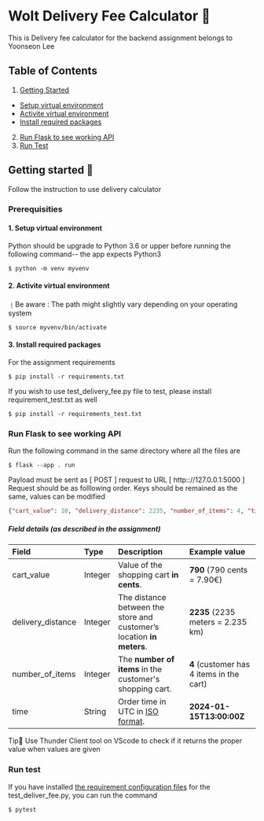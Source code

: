# Wolt Delivery Fee Calculator 🛒

This is Delivery fee calculator for the backend assignment belongs to Yoonseon Lee

## Table of Contents
1. [Getting Started](#getting_started)
- [Setup virtual environment](#1-setup-virtual-environment)
- [Activite virtual environment](#2-activite-virtual-environment)
- [Install required packages](#3-install-required-packages)
2. [Run Flask to see working API](#run_flask)
3. [Run Test](#run_test)

## Getting started 🏁 <a name = "getting_started"></a>
Follow the instruction to use delivery calculator 

### Prerequisities

#### 1\. Setup virtual environment
Python should be upgrade to Python 3.6 or upper before running the following command-- the app expects Python3
```
$ python -m venv myvenv
```
#### 2\. Activite virtual environment 
﹗Be aware : The path might slightly vary depending on your operating system
```
$ source myvenv/bin/activate
```
#### 3\. Install required packages
For the assignment requirements
```
$ pip install -r requirements.txt
```
If you wish to use test_delivery_fee.py file to test, please install requirement_test.txt as well
```
$ pip install -r requirements_test.txt
```
### Run Flask to see working API <a name = "run_flask"></a>

Run the following command in the same directory where all the files are
```
$ flask --app . run
```
Payload must be sent as [ POST ] request to URL [ http:://127.0.0.1:5000 ] <br />
Request should be as folllowing order. Keys should be remained as the same, values can be modified
```json
{"cart_value": 10, "delivery_distance": 2235, "number_of_items": 4, "time": "2024-01-15T13:00:00Z"}
```
##### Field details (as described in the assignment)

| Field             | Type  | Description                                                               | Example value                             |
|:---               |:---   |:---                                                                       |:---                                       |
|cart_value         |Integer|Value of the shopping cart __in cents__.                                   |__790__ (790 cents = 7.90€)                |
|delivery_distance  |Integer|The distance between the store and customer’s location __in meters__.      |__2235__ (2235 meters = 2.235 km)          |
|number_of_items    |Integer|The __number of items__ in the customer's shopping cart.                   |__4__ (customer has 4 items in the cart)   |
|time               |String |Order time in UTC in [ISO format](https://en.wikipedia.org/wiki/ISO_8601). |__2024-01-15T13:00:00Z__                   |

Tip🔧 Use Thunder Client tool on VScode to check if it returns the proper value when values are given

### Run test <a name = "run_test"></a>

If you have installed [the requirement configuration files](#3-install-required-packages) for the test_deliver_fee.py, you can run the command
```
$ pytest
```